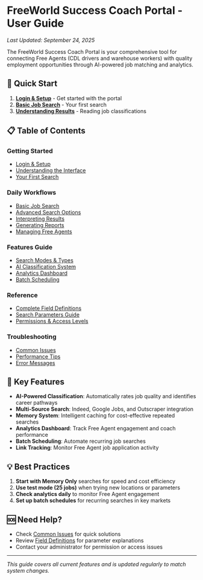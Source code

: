 # FreeWorld Success Coach Portal - User Guide

*Last Updated: September 24, 2025*

The FreeWorld Success Coach Portal is your comprehensive tool for connecting Free Agents (CDL drivers and warehouse workers) with quality employment opportunities through AI-powered job matching and analytics.

## 🚀 Quick Start

1. **[Login & Setup](getting-started/login-and-setup.md)** - Get started with the portal
2. **[Basic Job Search](daily-workflows/basic-job-search.md)** - Your first search
3. **[Understanding Results](daily-workflows/interpreting-results.md)** - Reading job classifications

## 📋 Table of Contents

### Getting Started
- [Login & Setup](getting-started/login-and-setup.md)
- [Understanding the Interface](getting-started/understanding-interface.md)
- [Your First Search](getting-started/first-search.md)

### Daily Workflows
- [Basic Job Search](daily-workflows/basic-job-search.md)
- [Advanced Search Options](daily-workflows/advanced-search-options.md)
- [Interpreting Results](daily-workflows/interpreting-results.md)
- [Generating Reports](daily-workflows/generating-reports.md)
- [Managing Free Agents](daily-workflows/managing-agents.md)

### Features Guide
- [Search Modes & Types](features-guide/search-modes.md)
- [AI Classification System](features-guide/classification-types.md)
- [Analytics Dashboard](features-guide/analytics-dashboard.md)
- [Batch Scheduling](features-guide/batch-scheduling.md)

### Reference
- [Complete Field Definitions](reference/field-definitions.md)
- [Search Parameters Guide](reference/search-parameters.md)
- [Permissions & Access Levels](reference/permissions.md)

### Troubleshooting
- [Common Issues](troubleshooting/common-issues.md)
- [Performance Tips](troubleshooting/performance-tips.md)
- [Error Messages](troubleshooting/error-messages.md)

## 🎯 Key Features

- **AI-Powered Classification**: Automatically rates job quality and identifies career pathways
- **Multi-Source Search**: Indeed, Google Jobs, and Outscraper integration
- **Memory System**: Intelligent caching for cost-effective repeated searches
- **Analytics Dashboard**: Track Free Agent engagement and coach performance
- **Batch Scheduling**: Automate recurring job searches
- **Link Tracking**: Monitor Free Agent job application activity

## 💡 Best Practices

1. **Start with Memory Only** searches for speed and cost efficiency
2. **Use test mode (25 jobs)** when trying new locations or parameters
3. **Check analytics daily** to monitor Free Agent engagement
4. **Set up batch schedules** for recurring searches in key markets

## 🆘 Need Help?

- Check [Common Issues](troubleshooting/common-issues.md) for quick solutions
- Review [Field Definitions](reference/field-definitions.md) for parameter explanations
- Contact your administrator for permission or access issues

---
*This guide covers all current features and is updated regularly to match system changes.*
